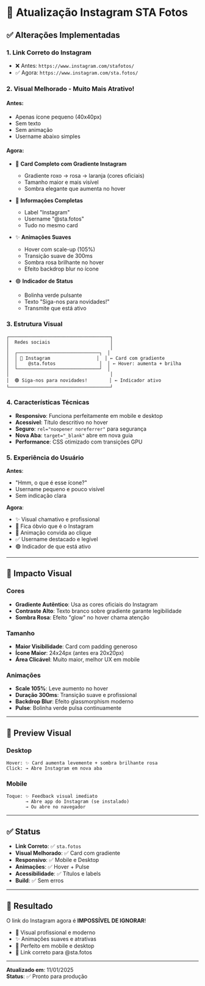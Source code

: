 # 🎨 Atualização Instagram STA Fotos

## ✅ Alterações Implementadas

### 1. **Link Correto do Instagram**
- ❌ Antes: `https://www.instagram.com/stafotos/`
- ✅ Agora: `https://www.instagram.com/sta.fotos/`

### 2. **Visual Melhorado - Muito Mais Atrativo!**

#### Antes:
- Apenas ícone pequeno (40x40px)
- Sem texto
- Sem animação
- Username abaixo simples

#### Agora:
- 🎨 **Card Completo com Gradiente Instagram**
  - Gradiente roxo → rosa → laranja (cores oficiais)
  - Tamanho maior e mais visível
  - Sombra elegante que aumenta no hover
  
- 📝 **Informações Completas**
  - Label "Instagram" 
  - Username "@sta.fotos"
  - Tudo no mesmo card
  
- ✨ **Animações Suaves**
  - Hover com scale-up (105%)
  - Transição suave de 300ms
  - Sombra rosa brilhante no hover
  - Efeito backdrop blur no ícone
  
- 🟢 **Indicador de Status**
  - Bolinha verde pulsante
  - Texto "Siga-nos para novidades!"
  - Transmite que está ativo

### 3. **Estrutura Visual**

```
┌─────────────────────────────────────┐
│  Redes sociais                      │
│                                     │
│  ┌──────────────────────────────┐  │
│  │ 🔲 Instagram                 │  │ ← Card com gradiente
│  │    @sta.fotos                │  │ ← Hover: aumenta + brilha
│  └──────────────────────────────┘  │
│                                     │
│  🟢 Siga-nos para novidades!        │ ← Indicador ativo
└─────────────────────────────────────┘
```

### 4. **Características Técnicas**

- **Responsivo**: Funciona perfeitamente em mobile e desktop
- **Acessível**: Título descritivo no hover
- **Seguro**: `rel="noopener noreferrer"` para segurança
- **Nova Aba**: `target="_blank"` abre em nova guia
- **Performance**: CSS otimizado com transições GPU

### 5. **Experiência do Usuário**

**Antes**: 
- "Hmm, o que é esse ícone?"
- Username pequeno e pouco visível
- Sem indicação clara

**Agora**:
- ✨ Visual chamativo e profissional
- 🎯 Fica óbvio que é o Instagram
- 💫 Animação convida ao clique
- ✅ Username destacado e legível
- 🟢 Indicador de que está ativo

---

## 🎯 Impacto Visual

### Cores
- **Gradiente Autêntico**: Usa as cores oficiais do Instagram
- **Contraste Alto**: Texto branco sobre gradiente garante legibilidade
- **Sombra Rosa**: Efeito "glow" no hover chama atenção

### Tamanho
- **Maior Visibilidade**: Card com padding generoso
- **Ícone Maior**: 24x24px (antes era 20x20px)
- **Área Clicável**: Muito maior, melhor UX em mobile

### Animações
- **Scale 105%**: Leve aumento no hover
- **Duração 300ms**: Transição suave e profissional
- **Backdrop Blur**: Efeito glassmorphism moderno
- **Pulse**: Bolinha verde pulsa continuamente

---

## 📱 Preview Visual

### Desktop
```
Hover: ✨ Card aumenta levemente + sombra brilhante rosa
Click: → Abre Instagram em nova aba
```

### Mobile  
```
Toque: ✨ Feedback visual imediato
       → Abre app do Instagram (se instalado)
       → Ou abre no navegador
```

---

## ✅ Status

- **Link Correto**: ✅ `sta.fotos` 
- **Visual Melhorado**: ✅ Card com gradiente
- **Responsivo**: ✅ Mobile e Desktop
- **Animações**: ✅ Hover + Pulse
- **Acessibilidade**: ✅ Títulos e labels
- **Build**: ✅ Sem erros

---

## 🚀 Resultado

O link do Instagram agora é **IMPOSSÍVEL DE IGNORAR**! 

- 🎨 Visual profissional e moderno
- ✨ Animações suaves e atrativas
- 📱 Perfeito em mobile e desktop
- 🎯 Link correto para @sta.fotos

---

**Atualizado em**: 11/01/2025  
**Status**: ✅ Pronto para produção
